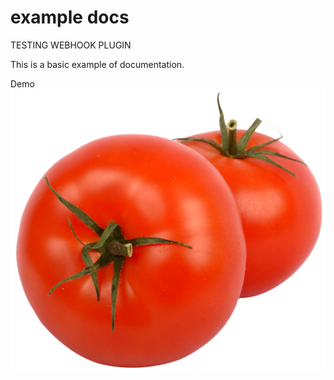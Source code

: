 # example docs

TESTING WEBHOOK PLUGIN 

This is a basic example of documentation.

Demo ![tomato](./tomato.png)